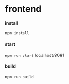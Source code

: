# frontend

#### install
`npm install`

#### start 
`npm run start` localhost:8081

#### build
`npm run build`
